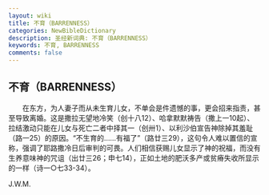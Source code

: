 ```yaml
---
layout: wiki
title: 不育（BARRENNESS）
categories: NewBibleDictionary
description: 圣经新词典: 不育（BARRENNESS）
keywords: 不育, BARRENNESS
comments: false
---
```


## 不育（BARRENNESS）

　　在东方，为人妻子而从未生育儿女，不单会是件遗憾的事，更会招来指责，甚至导致离婚。这是撒拉无望地冷笑（创十八12）、哈拿默默祷告（撒上一10起）、拉结激动只能在儿女与死亡二者中择其一（创卅1）、以利沙伯宣告神除掉其羞耻（路一25）的原因。“不生育的……有福了”（路廿三29），这句令人难以置信的宣称，强调了耶路撒冷日后审判的可畏。人们相信获赐儿女显示了神的祝福，而没有生养意味神的咒诅（出廿三26；申七14），正如土地的肥沃多产或贫瘠失收所显示的一样（诗一○七33-34）。

J.W.M.






